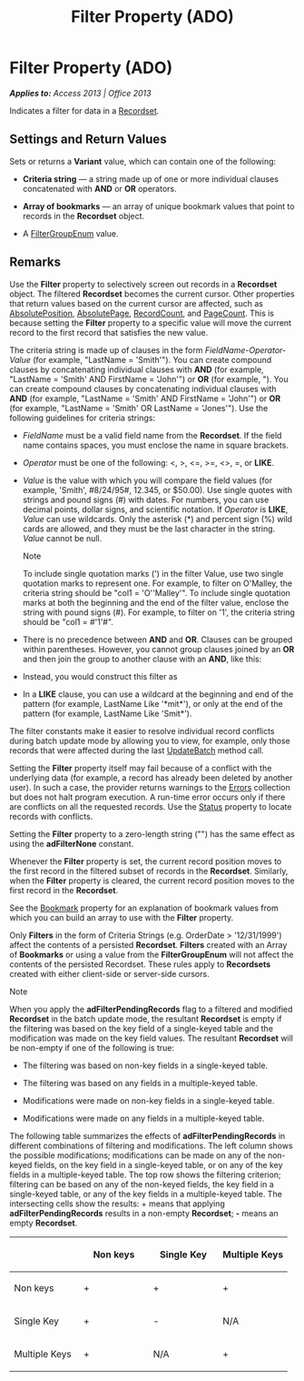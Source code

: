 ﻿---
title: Filter Property (ADO)
TOCTitle: Filter Property (ADO)
ms:assetid: 5abc528a-a6ee-34de-5d44-a3249194b0a0
ms:mtpsurl: https://msdn.microsoft.com/en-us/library/JJ249314(v=office.15)
ms:contentKeyID: 48545053
ms.date: 09/18/2015
mtps_version: v=office.15
---

# Filter Property (ADO)


_**Applies to:** Access 2013 | Office 2013_

Indicates a filter for data in a [Recordset](recordset-object-ado.md).

## Settings and Return Values

Sets or returns a **Variant** value, which can contain one of the following:

  - **Criteria string** — a string made up of one or more individual clauses concatenated with **AND** or **OR** operators.

  - **Array of bookmarks** — an array of unique bookmark values that point to records in the **Recordset** object.

  - A [FilterGroupEnum](filtergroupenum.md) value.

## Remarks

Use the **Filter** property to selectively screen out records in a **Recordset** object. The filtered **Recordset** becomes the current cursor. Other properties that return values based on the current cursor are affected, such as [AbsolutePosition](absoluteposition-property-ado.md), [AbsolutePage](absolutepage-property-ado.md), [RecordCount](recordcount-property-ado.md), and [PageCount](pagecount-property-ado.md). This is because setting the **Filter** property to a specific value will move the current record to the first record that satisfies the new value.

The criteria string is made up of clauses in the form *FieldName-Operator-Value* (for example, "LastName = 'Smith'"). You can create compound clauses by concatenating individual clauses with **AND** (for example, "LastName = 'Smith' AND FirstName = 'John'") or **OR** (for example, "). You can create compound clauses by concatenating individual clauses with **AND** (for example, "LastName = 'Smith' AND FirstName = 'John'") or **OR** (for example, "LastName = 'Smith' OR LastName = 'Jones'"). Use the following guidelines for criteria strings:

  - *FieldName* must be a valid field name from the **Recordset**. If the field name contains spaces, you must enclose the name in square brackets.

  - *Operator* must be one of the following: \<, \>, \<=, \>=, \<\>, =, or **LIKE**.

  - *Value* is the value with which you will compare the field values (for example, 'Smith', \#8/24/95\#, 12.345, or $50.00). Use single quotes with strings and pound signs (\#) with dates. For numbers, you can use decimal points, dollar signs, and scientific notation. If *Operator* is **LIKE**, *Value* can use wildcards. Only the asterisk (\*) and percent sign (%) wild cards are allowed, and they must be the last character in the string. *Value* cannot be null.
    

    > [!NOTE]
    > <P>To include single quotation marks (') in the filter Value, use two single quotation marks to represent one. For example, to filter on O'Malley, the criteria string should be "col1 = 'O''Malley'". To include single quotation marks at both the beginning and the end of the filter value, enclose the string with pound signs (#). For example, to filter on '1', the criteria string should be "col1 = #'1'#".</P>



  - There is no precedence between **AND** and **OR**. Clauses can be grouped within parentheses. However, you cannot group clauses joined by an **OR** and then join the group to another clause with an **AND**, like this:

  - Instead, you would construct this filter as

  - In a **LIKE** clause, you can use a wildcard at the beginning and end of the pattern (for example, LastName Like '\*mit\*'), or only at the end of the pattern (for example, LastName Like 'Smit\*').

The filter constants make it easier to resolve individual record conflicts during batch update mode by allowing you to view, for example, only those records that were affected during the last [UpdateBatch](updatebatch-method-ado.md) method call.

Setting the **Filter** property itself may fail because of a conflict with the underlying data (for example, a record has already been deleted by another user). In such a case, the provider returns warnings to the [Errors](errors-collection-ado.md) collection but does not halt program execution. A run-time error occurs only if there are conflicts on all the requested records. Use the [Status](status-property-ado-recordset.md) property to locate records with conflicts.

Setting the **Filter** property to a zero-length string ("") has the same effect as using the **adFilterNone** constant.

Whenever the **Filter** property is set, the current record position moves to the first record in the filtered subset of records in the **Recordset**. Similarly, when the **Filter** property is cleared, the current record position moves to the first record in the **Recordset**.

See the [Bookmark](bookmark-property-ado.md) property for an explanation of bookmark values from which you can build an array to use with the **Filter** property.

Only **Filters** in the form of Criteria Strings (e.g. OrderDate \> '12/31/1999') affect the contents of a persisted **Recordset**. **Filters** created with an Array of **Bookmarks** or using a value from the **FilterGroupEnum** will not affect the contents of the persisted Recordset. These rules apply to **Recordsets** created with either client-side or server-side cursors.


> [!NOTE]
> <P>When you apply the <STRONG>adFilterPendingRecords</STRONG> flag to a filtered and modified <STRONG>Recordset</STRONG> in the batch update mode, the resultant <STRONG>Recordset</STRONG> is empty if the filtering was based on the key field of a single-keyed table and the modification was made on the key field values. The resultant <STRONG>Recordset</STRONG> will be non-empty if one of the following is true:</P>



  - The filtering was based on non-key fields in a single-keyed table.

  - The filtering was based on any fields in a multiple-keyed table.

  - Modifications were made on non-key fields in a single-keyed table.

  - Modifications were made on any fields in a multiple-keyed table.

The following table summarizes the effects of **adFilterPendingRecords** in different combinations of filtering and modifications. The left column shows the possible modifications; modifications can be made on any of the non-keyed fields, on the key field in a single-keyed table, or on any of the key fields in a multiple-keyed table. The top row shows the filtering criterion; filtering can be based on any of the non-keyed fields, the key field in a single-keyed table, or any of the key fields in a multiple-keyed table. The intersecting cells show the results: + means that applying **adFilterPendingRecords** results in a non-empty **Recordset**; **-** means an empty **Recordset**.

<table>
<colgroup>
<col style="width: 25%" />
<col style="width: 25%" />
<col style="width: 25%" />
<col style="width: 25%" />
</colgroup>
<thead>
<tr class="header">
<th><p><br />
</p></th>
<th><p>Non keys</p></th>
<th><p>Single Key</p></th>
<th><p>Multiple Keys</p></th>
</tr>
</thead>
<tbody>
<tr class="odd">
<td><p>Non keys</p></td>
<td><p>+</p></td>
<td><p>+</p></td>
<td><p>+</p></td>
</tr>
<tr class="even">
<td><p>Single Key</p></td>
<td><p>+</p></td>
<td><p>-</p></td>
<td><p>N/A</p></td>
</tr>
<tr class="odd">
<td><p>Multiple Keys</p></td>
<td><p>+</p></td>
<td><p>N/A</p></td>
<td><p>+</p></td>
</tr>
</tbody>
</table>

